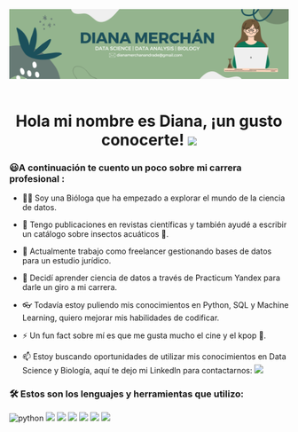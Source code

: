 <div id="header" align="center">
  <img src="https://github.com/dianamerchan91/dianamerchan91/blob/main/Green%20and%20White%20Abstract%20Welcome%20to%20Our%20Class%20Google%20Classroom%20Header%20(3).png" width="800"/>
</div>
  
 <div id="badges" align="center">
  <img src="https://visitor-badge-reloaded.herokuapp.com/badge?page_id=noelianav91.noelianav91&color=00cf00" alt=""/>
   
   <h1>
  Hola mi nombre es Diana, ¡un gusto conocerte!
  <img src="https://media.giphy.com/media/hvRJCLFzcasrR4ia7z/giphy.gif" width="30px"/>
</h1>

   <div id="header" align="left">

### :smiley:A continuación te cuento un poco sobre mi carrera profesional :

 - 👩‍🔬 Soy una Bióloga que ha empezado a explorar el mundo de la ciencia de datos. 
     
 - 📖 Tengo publicaciones en revistas científicas y también ayudé a escribir un catálogo sobre insectos acuáticos 🐛.
     
 - 🔭 Actualmente trabajo como freelancer gestionando bases de datos para un estudio jurídico.
     
 - 🌱 Decidí aprender ciencia de datos a través de Practicum Yandex para darle un giro a mi carrera. 
     
 - 👓 Todavía estoy puliendo mis conocimientos en Python, SQL y Machine Learning, quiero mejorar mis habilidades de codificar.
     
 - ⚡ Un fun fact sobre mí es que me gusta mucho el cine y el kpop 🕺.

 - :mailbox: Estoy buscando oportunidades de utilizar mis conocimientos en Data Science y Biología, aquí te dejo mi LinkedIn para contactarnos: [![](https://img.shields.io/badge/LinkedIn-0077B5?style=for-the-badge&logo=linkedin&logoColor=white)](https://www.linkedin.com/in/diana-merch%C3%A1n-andrade/)


### :hammer_and_wrench: Estos son los lenguajes y herramientas que utilizo:
     
<div id="header" align="left">
    <img src="https://img.shields.io/badge/Python-3776AB?style=for-the-badge&logo=python&logoColor=white" alt="python"/>
    <img src="https://img.shields.io/badge/mysql-%2300f.svg?style=for-the-badge&logo=mysql&logoColor=white"/>
    <img src="https://img.shields.io/badge/pandas-%23150458.svg?style=for-the-badge&logo=pandas&logoColor=white"/>
    <img src="https://img.shields.io/badge/numpy-%23013243.svg?style=for-the-badge&logo=numpy&logoColor=white"/>
    <img src="https://img.shields.io/badge/scikit--learn-%23F7931E.svg?style=for-the-badge&logo=scikit-learn&logoColor=white"/>
    <img src="https://img.shields.io/badge/SciPy-%230C55A5.svg?style=for-the-badge&logo=scipy&logoColor=%white"/>
    <img src="https://img.shields.io/badge/Matplotlib-%23ffffff.svg?style=for-the-badge&logo=Matplotlib&logoColor=black"/>
    

